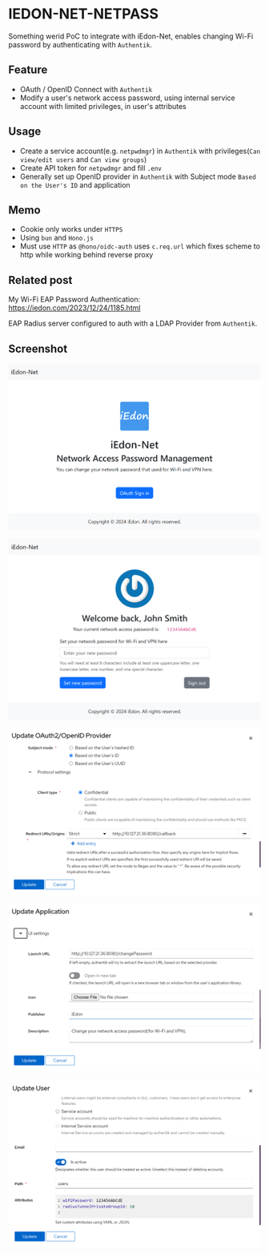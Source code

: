# IEDON-NET-NETPASS

Something werid PoC to integrate with iEdon-Net, enables changing Wi-Fi password by authenticating with `Authentik`.

## Feature
- OAuth / OpenID Connect with `Authentik`
- Modify a user's network access password, using internal service account with limited privileges, in user's attributes

## Usage
- Create a service account(e.g. `netpwdmgr`) in `Authentik` with privileges(`Can view/edit users` and `Can view groups`)
- Create API token for `netpwdmgr` and fill `.env`
- Generally set up OpenID provider in `Authentik` with Subject mode `Based on the User's ID` and application

## Memo
- Cookie only works under `HTTPS`
- Using `bun` and `Hono.js`
- Must use `HTTP` as `@hono/oidc-auth` uses `c.req.url` which fixes scheme to http while working behind reverse proxy

## Related post

My Wi-Fi EAP Password Authentication: https://iedon.com/2023/12/24/1185.html

EAP Radius server configured to auth with a LDAP Provider from `Authentik`.

## Screenshot
![Login Page](./screenshots/1.png)

![Change Password Page](./screenshots/2.png)

![OIDC Configuration in Authentik](./screenshots/3.png)

![Application Configuration in Authentik](./screenshots/4.png)

![User Attributes changed in Authentik Directory](./screenshots/5.png)
